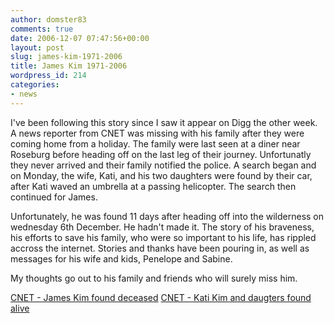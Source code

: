 ```yaml
---
author: domster83
comments: true
date: 2006-12-07 07:47:56+00:00
layout: post
slug: james-kim-1971-2006
title: James Kim 1971-2006
wordpress_id: 214
categories:
- news
---
```


I've been following this story since I saw it appear on Digg the other week. A news reporter from CNET was missing with his family after they were coming home from a holiday. The family were last seen at a diner near Roseburg before heading off on the last leg of their journey. Unfortunatly they never arrived and their family notified the police.
A search began and on Monday, the wife, Kati, and his two daughters were found by their car, after Kati waved an umbrella at a passing helicopter. The search then continued for James.




Unfortunately, he was found 11 days after heading off into the wilderness on wednesday 6th December. He hadn't made it. The story of his braveness, his efforts to save his family, who were so important to his life, has rippled accross the internet. Stories and thanks have been pouring in, as well as messages for his wife and kids, Penelope and Sabine.




My thoughts go out to his family and friends who will surely miss him.




[CNET - James Kim found deceased](http://news.com.com/James+Kim+found+deceased/2100-1028_3-6141498.html)
[CNET - Kati Kim and daugters found alive](http://news.com.com/Wife%2C+daughters+of+missing+CNET+editor+found+alive/2100-1028_3-6140118.html?tag=newsmap)
